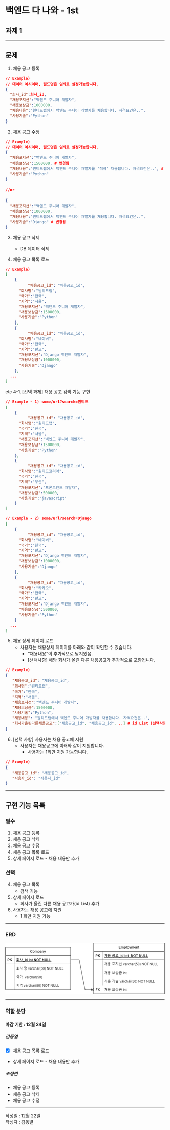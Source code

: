 # 백엔드 다 나와 - 1st
## 과제 1

---

## 문제

1. 채용 공고 등록
```json
// Example)
// 데이터 예시이며, 필드명은 임의로 설정가능합니다.
{
  "회사_id":회사_id,
  "채용포지션":"백엔드 주니어 개발자",
  "채용보상금":1000000,
  "채용내용":"원티드랩에서 백엔드 주니어 개발자를 채용합니다. 자격요건은..",
  "사용기술":"Python"
}
```

2. 채용 공고 수정
```json
// Example)
// 데이터 예시이며, 필드명은 임의로 설정가능합니다.
{
  "채용포지션":"백엔드 주니어 개발자",
  "채용보상금":1500000, # 변경됨
  "채용내용":"원티드랩에서 백엔드 주니어 개발자를 '적극' 채용합니다. 자격요건은..", # 변경됨
  "사용기술":"Python"
}

//or

{
  "채용포지션":"백엔드 주니어 개발자",
  "채용보상금":1000000,
  "채용내용":"원티드랩에서 백엔드 주니어 개발자를 채용합니다. 자격요건은..",
  "사용기술":"Django" # 변경됨
}
```

3. 채용 공고 삭제
    - DB 데이터 삭제

4. 채용 공고 목록 로드
```json
// Example)
[
	{
          "채용공고_id": "채용공고_id",
	  "회사명":"원티드랩",
	  "국가":"한국",
	  "지역":"서울",
	  "채용포지션":"백엔드 주니어 개발자",
	  "채용보상금":1500000,
	  "사용기술":"Python"
	},
	{
          "채용공고_id": "채용공고_id",
	  "회사명":"네이버",
	  "국가":"한국",
	  "지역":"판교",
	  "채용포지션":"Django 백엔드 개발자",
	  "채용보상금":1000000,
	  "사용기술":"Django"
	},
  ...
]
```

etc 4-1. [선택 과제] 채용 공고 검색 기능 구현
```json
// Example - 1) some/url?search=원티드
[
	{
          "채용공고_id": "채용공고_id",
	  "회사명":"원티드랩",
	  "국가":"한국",
	  "지역":"서울",
	  "채용포지션":"백엔드 주니어 개발자",
	  "채용보상금":1500000,
	  "사용기술":"Python"
	},
	{
          "채용공고_id": "채용공고_id",
	  "회사명":"원티드코리아",
	  "국가":"한국",
	  "지역":"부산",
	  "채용포지션":"프론트엔드 개발자",
	  "채용보상금":500000,
	  "사용기술":"javascript"
	}
]
```

```json
// Example - 2) some/url?search=Django
[
	{
          "채용공고_id": "채용공고_id",
	  "회사명":"네이버",
	  "국가":"한국",
	  "지역":"판교",
	  "채용포지션":"Django 백엔드 개발자",
	  "채용보상금":1000000,
	  "사용기술":"Django"
	},
	{
          "채용공고_id": "채용공고_id",
	  "회사명":"카카오",
	  "국가":"한국",
	  "지역":"판교",
	  "채용포지션":"Django 백엔드 개발자",
	  "채용보상금":500000,
	  "사용기술":"Python"
	}
  ...
]
```

5. 채용 상세 페이지 로드
   - 사용자는 채용상세 페이지를 아래와 같이 확인할 수 있습니다.
     - “채용내용”이 추가적으로 담겨있음.
     - [선택사항] 해당 회사가 올린 다른 채용공고가 추가적으로 포함됩니다.
```json
// Example)
{
   "채용공고_id": "채용공고_id",
   "회사명":"원티드랩",
   "국가":"한국",
   "지역":"서울",
   "채용포지션":"백엔드 주니어 개발자",
   "채용보상금":1500000,
   "사용기술":"Python", 
   "채용내용": "원티드랩에서 백엔드 주니어 개발자를 채용합니다. 자격요건은..",
   "회사가올린다른채용공고":["채용공고_id", "채용공고_id", ..] # id List (선택사항 및 가산점요소).
}
```

6. [선택 사항] 사용자는 채용 공고에 지원
   - 사용자는 채용공고에 아래와 같이 지원합니다.
     - 사용자는 1회만 지원 가능합니다.
```json
// Example)
{
   "채용공고_id": "채용공고_id", 
   "사용자_id": "사용자_id"
}
```

---

## 구현 기능 목록
### 필수
1. 채용 공고 등록
2. 채용 공고 삭제
3. 채용 공고 수정
4. 채용 공고 목록 로드
5. 상세 페이지 로드 - 채용 내용만 추가


### 선택
  4. 채용 공고 목록
     - 검색 기능
  5. 상세 페이지 로드
     - 회사가 올린 다른 채용 공고가(id List) 추가
  6. 사용자는 채용 공고에 지원
     - 1 회만 지원 가능

--- 

### ERD
![gdsc_week1_채용공고 ERD.png](gdsc_week1_채용공고%20ERD.png)

---
### 역할 분담
#### 마감 기한 : 12월 24일
##### 김동열
- [x] 채용 공고 목록 로드
- 상세 페이지 로드 - 채용 내용만 추가

##### 조정빈
- 채용 공고 등록
- 채용 공고 삭제
- 채용 공고 수정

---

작성일 : 12월 22일 <br>
작성자 : 김동열